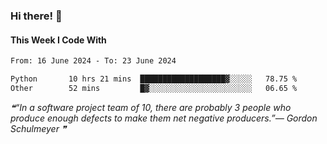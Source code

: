 ### Hi there! 👋

#### This Week I Code With
<!--START_SECTION:waka-->

```txt
From: 16 June 2024 - To: 23 June 2024

Python       10 hrs 21 mins  ███████████████████▓░░░░░   78.75 %
Other        52 mins         █▓░░░░░░░░░░░░░░░░░░░░░░░   06.65 %
```

<!--END_SECTION:waka-->

<!--STARTS_HERE_QUOTE_README-->
<i>❝“In a software project team of 10, there are probably 3 people who produce enough defects to make them net negative producers.”— Gordon Schulmeyer   ❞</i>
<!--ENDS_HERE_QUOTE_README-->
